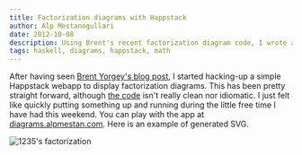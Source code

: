 ```yaml
---
title: Factorization diagrams with Happstack
author: Alp Mestanogullari
date: 2012-10-08
description: Using Brent's recent factorization diagram code, I wrote a small web application that lets you enter numbers and have their factorization diagrams.
tags: haskell, diagrams, happstack, math
---
```


After having seen [Brent Yorgey's blog post](http://mathlesstraveled.com/2012/10/05/factorization-diagrams/), I started hacking-up a simple Happstack webapp to display factorization diagrams. This has been pretty straight forward, although [the code](http://hub.darcs.net/alp/factorization-diagrams-happstack) isn't really clean nor idiomatic. I just felt like quickly putting something up and running during the little free time I have had this weekend. You can play with the app at [diagrams.alpmestan.com](http://diagrams.alpmestan.com/). Here is an example of generated SVG.

![1235's factorization](http://diagrams.alpmestan.com/diagrams/1235.svg)
